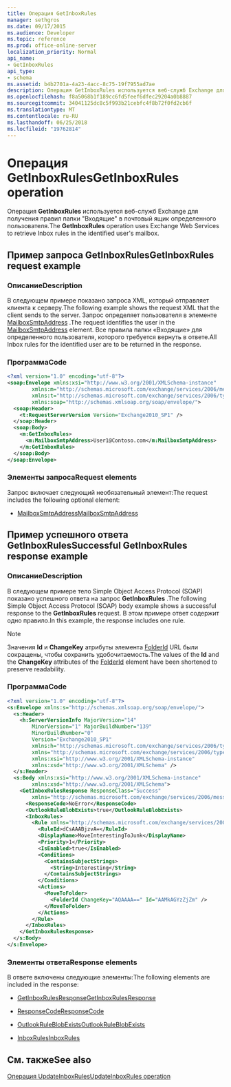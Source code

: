 ```yaml
---
title: Операция GetInboxRules
manager: sethgros
ms.date: 09/17/2015
ms.audience: Developer
ms.topic: reference
ms.prod: office-online-server
localization_priority: Normal
api_name:
- GetInboxRules
api_type:
- schema
ms.assetid: b4b2701a-4a23-4acc-8c75-19f7955ad7ae
description: Операция GetInboxRules используется веб-служб Exchange для получения правил папки "Входящие" в почтовый ящик определенного пользователя.
ms.openlocfilehash: f8a5068b1f189cc6fd5feef6dfec29204a0b8887
ms.sourcegitcommit: 34041125dc8c5f993b21cebfc4f8b72f0fd2cb6f
ms.translationtype: MT
ms.contentlocale: ru-RU
ms.lasthandoff: 06/25/2018
ms.locfileid: "19762814"
---
```

# <a name="getinboxrules-operation"></a><span data-ttu-id="a89f0-103">Операция GetInboxRules</span><span class="sxs-lookup"><span data-stu-id="a89f0-103">GetInboxRules operation</span></span>

<span data-ttu-id="a89f0-104">Операция **GetInboxRules** используется веб-служб Exchange для получения правил папки "Входящие" в почтовый ящик определенного пользователя.</span><span class="sxs-lookup"><span data-stu-id="a89f0-104">The **GetInboxRules** operation uses Exchange Web Services to retrieve Inbox rules in the identified user's mailbox.</span></span> 
  
## <a name="getinboxrules-request-example"></a><span data-ttu-id="a89f0-105">Пример запроса GetInboxRules</span><span class="sxs-lookup"><span data-stu-id="a89f0-105">GetInboxRules request example</span></span>

### <a name="description"></a><span data-ttu-id="a89f0-106">Описание</span><span class="sxs-lookup"><span data-stu-id="a89f0-106">Description</span></span>

<span data-ttu-id="a89f0-107">В следующем примере показано запроса XML, который отправляет клиента к серверу.</span><span class="sxs-lookup"><span data-stu-id="a89f0-107">The following example shows the request XML that the client sends to the server.</span></span> <span data-ttu-id="a89f0-108">Запрос определяет пользователя в элементе [MailboxSmtpAddress](mailboxsmtpaddress.md) .</span><span class="sxs-lookup"><span data-stu-id="a89f0-108">The request identifies the user in the [MailboxSmtpAddress](mailboxsmtpaddress.md) element.</span></span> <span data-ttu-id="a89f0-109">Все правила папки «Входящие» для определенного пользователя, которого требуется вернуть в ответе.</span><span class="sxs-lookup"><span data-stu-id="a89f0-109">All Inbox rules for the identified user are to be returned in the response.</span></span> 
  
### <a name="code"></a><span data-ttu-id="a89f0-110">Программа</span><span class="sxs-lookup"><span data-stu-id="a89f0-110">Code</span></span>

```XML
<?xml version="1.0" encoding="utf-8"?>
<soap:Envelope xmlns:xsi="http://www.w3.org/2001/XMLSchema-instance"
        xmlns:m="http://schemas.microsoft.com/exchange/services/2006/messages"
        xmlns:t="http://schemas.microsoft.com/exchange/services/2006/types"
        xmlns:soap="http://schemas.xmlsoap.org/soap/envelope/">
  <soap:Header>
    <t:RequestServerVersion Version="Exchange2010_SP1" />
  </soap:Header>
  <soap:Body>
    <m:GetInboxRules>
      <m:MailboxSmtpAddress>User1@Contoso.com</m:MailboxSmtpAddress>
    </m:GetInboxRules>
  </soap:Body>
</soap:Envelope>
```

### <a name="request-elements"></a><span data-ttu-id="a89f0-111">Элементы запроса</span><span class="sxs-lookup"><span data-stu-id="a89f0-111">Request elements</span></span>

<span data-ttu-id="a89f0-112">Запрос включает следующий необязательный элемент:</span><span class="sxs-lookup"><span data-stu-id="a89f0-112">The request includes the following optional element:</span></span>
  
- [<span data-ttu-id="a89f0-113">MailboxSmtpAddress</span><span class="sxs-lookup"><span data-stu-id="a89f0-113">MailboxSmtpAddress</span></span>](mailboxsmtpaddress.md)
    
## <a name="successful-getinboxrules-response-example"></a><span data-ttu-id="a89f0-114">Пример успешного ответа GetInboxRules</span><span class="sxs-lookup"><span data-stu-id="a89f0-114">Successful GetInboxRules response example</span></span>

### <a name="description"></a><span data-ttu-id="a89f0-115">Описание</span><span class="sxs-lookup"><span data-stu-id="a89f0-115">Description</span></span>

<span data-ttu-id="a89f0-116">В следующем примере тело Simple Object Access Protocol (SOAP) показано успешного ответа на запрос **GetInboxRules** .</span><span class="sxs-lookup"><span data-stu-id="a89f0-116">The following Simple Object Access Protocol (SOAP) body example shows a successful response to the **GetInboxRules** request.</span></span> <span data-ttu-id="a89f0-117">В этом примере ответ содержит одно правило.</span><span class="sxs-lookup"><span data-stu-id="a89f0-117">In this example, the response includes one rule.</span></span> 
  
> [!NOTE]
> <span data-ttu-id="a89f0-118">Значения **Id** и **ChangeKey** атрибуты элемента [FolderId](folderid.md) URL были сокращены, чтобы сохранить удобочитаемость.</span><span class="sxs-lookup"><span data-stu-id="a89f0-118">The values of the **Id** and the **ChangeKey** attributes of the [FolderId](folderid.md) element have been shortened to preserve readability.</span></span> 
  
### <a name="code"></a><span data-ttu-id="a89f0-119">Программа</span><span class="sxs-lookup"><span data-stu-id="a89f0-119">Code</span></span>

```XML
<?xml version="1.0" encoding="utf-8"?>
<s:Envelope xmlns:s="http://schemas.xmlsoap.org/soap/envelope/">
  <s:Header>
    <h:ServerVersionInfo MajorVersion="14"
        MinorVersion="1" MajorBuildNumber="139"
        MinorBuildNumber="0"
        Version="Exchange2010_SP1"
        xmlns:h="http://schemas.microsoft.com/exchange/services/2006/types"
        xmlns="http://schemas.microsoft.com/exchange/services/2006/types"
        xmlns:xsi="http://www.w3.org/2001/XMLSchema-instance"
        xmlns:xsd="http://www.w3.org/2001/XMLSchema" />
  </s:Header>
  <s:Body xmlns:xsi="http://www.w3.org/2001/XMLSchema-instance"
        xmlns:xsd="http://www.w3.org/2001/XMLSchema">
    <GetInboxRulesResponse ResponseClass="Success"
        xmlns="http://schemas.microsoft.com/exchange/services/2006/messages">
      <ResponseCode>NoError</ResponseCode>
      <OutlookRuleBlobExists>true</OutlookRuleBlobExists>
      <InboxRules>
        <Rule xmlns="http://schemas.microsoft.com/exchange/services/2006/types">
          <RuleId>dCsAAABjzvA=</RuleId>
          <DisplayName>MoveInterestingToJunk</DisplayName>
          <Priority>1</Priority>
          <IsEnabled>true</IsEnabled>
          <Conditions>
            <ContainsSubjectStrings>
              <String>Interesting</String>
            </ContainsSubjectStrings>
          </Conditions>
          <Actions>
            <MoveToFolder>
              <FolderId ChangeKey="AQAAAA==" Id="AAMkAGYzZjZm" />
            </MoveToFolder>
          </Actions>
        </Rule>
      </InboxRules>
    </GetInboxRulesResponse>
  </s:Body>
</s:Envelope>
```

### <a name="response-elements"></a><span data-ttu-id="a89f0-120">Элементы ответа</span><span class="sxs-lookup"><span data-stu-id="a89f0-120">Response elements</span></span>

<span data-ttu-id="a89f0-121">В ответе включены следующие элементы:</span><span class="sxs-lookup"><span data-stu-id="a89f0-121">The following elements are included in the response:</span></span>
  
- [<span data-ttu-id="a89f0-122">GetInboxRulesResponse</span><span class="sxs-lookup"><span data-stu-id="a89f0-122">GetInboxRulesResponse</span></span>](getinboxrulesresponse.md)
    
- [<span data-ttu-id="a89f0-123">ResponseCode</span><span class="sxs-lookup"><span data-stu-id="a89f0-123">ResponseCode</span></span>](responsecode.md)
    
- [<span data-ttu-id="a89f0-124">OutlookRuleBlobExists</span><span class="sxs-lookup"><span data-stu-id="a89f0-124">OutlookRuleBlobExists</span></span>](outlookruleblobexists.md)
    
- [<span data-ttu-id="a89f0-125">InboxRules</span><span class="sxs-lookup"><span data-stu-id="a89f0-125">InboxRules</span></span>](inboxrules.md)
    
## <a name="see-also"></a><span data-ttu-id="a89f0-126">См. также</span><span class="sxs-lookup"><span data-stu-id="a89f0-126">See also</span></span>



[<span data-ttu-id="a89f0-127">Операция UpdateInboxRules</span><span class="sxs-lookup"><span data-stu-id="a89f0-127">UpdateInboxRules operation</span></span>](updateinboxrules-operation.md)

